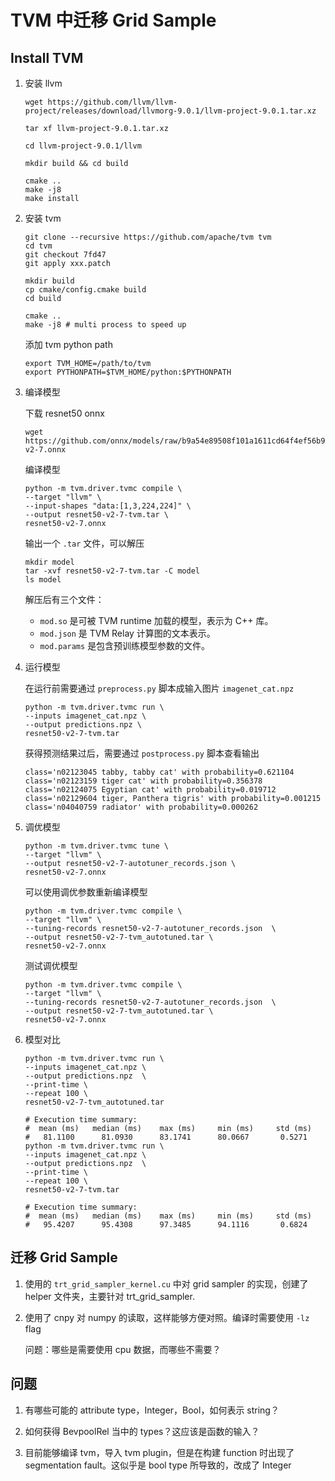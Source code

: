 # TVM 中迁移 Grid Sample

## Install TVM

1. 安装 llvm

   ```shell
   wget https://github.com/llvm/llvm-project/releases/download/llvmorg-9.0.1/llvm-project-9.0.1.tar.xz
   
   tar xf llvm-project-9.0.1.tar.xz
   
   cd llvm-project-9.0.1/llvm
   
   mkdir build && cd build
   
   cmake ..
   make -j8
   make install
   ```

2. 安装 tvm

   ```shell
   git clone --recursive https://github.com/apache/tvm tvm
   cd tvm
   git checkout 7fd47
   git apply xxx.patch
   
   mkdir build 
   cp cmake/config.cmake build
   cd build
   
   cmake ..
   make -j8 # multi process to speed up
   ```

   添加 tvm python path

   ```shell
   export TVM_HOME=/path/to/tvm
   export PYTHONPATH=$TVM_HOME/python:$PYTHONPATH
   ```

3. 编译模型

   下载 resnet50 onnx

   ```shell
   wget https://github.com/onnx/models/raw/b9a54e89508f101a1611cd64f4ef56b9cb62c7cf/vision/classification/resnet/model/resnet50-v2-7.onnx
   ```

   编译模型

   ```shell
   python -m tvm.driver.tvmc compile \
   --target "llvm" \
   --input-shapes "data:[1,3,224,224]" \
   --output resnet50-v2-7-tvm.tar \
   resnet50-v2-7.onnx
   ```

   输出一个 `.tar` 文件，可以解压

   ```shell
   mkdir model
   tar -xvf resnet50-v2-7-tvm.tar -C model
   ls model
   ```

   解压后有三个文件：

   - `mod.so` 是可被 TVM runtime 加载的模型，表示为 C++ 库。
   - `mod.json` 是 TVM Relay 计算图的文本表示。
   - `mod.params` 是包含预训练模型参数的文件。

4. 运行模型

   在运行前需要通过 `preprocess.py` 脚本成输入图片 `imagenet_cat.npz`

   ```shell
   python -m tvm.driver.tvmc run \
   --inputs imagenet_cat.npz \
   --output predictions.npz \
   resnet50-v2-7-tvm.tar
   ```

   获得预测结果过后，需要通过 `postprocess.py` 脚本查看输出

   ```shell
   class='n02123045 tabby, tabby cat' with probability=0.621104
   class='n02123159 tiger cat' with probability=0.356378
   class='n02124075 Egyptian cat' with probability=0.019712
   class='n02129604 tiger, Panthera tigris' with probability=0.001215
   class='n04040759 radiator' with probability=0.000262
   ```

5. 调优模型

   ```shell
   python -m tvm.driver.tvmc tune \
   --target "llvm" \
   --output resnet50-v2-7-autotuner_records.json \
   resnet50-v2-7.onnx
   ```

   可以使用调优参数重新编译模型

   ```shell
   python -m tvm.driver.tvmc compile \
   --target "llvm" \
   --tuning-records resnet50-v2-7-autotuner_records.json  \
   --output resnet50-v2-7-tvm_autotuned.tar \
   resnet50-v2-7.onnx
   ```

   测试调优模型

   ```shell
   python -m tvm.driver.tvmc compile \
   --target "llvm" \
   --tuning-records resnet50-v2-7-autotuner_records.json  \
   --output resnet50-v2-7-tvm_autotuned.tar \
   resnet50-v2-7.onnx
   ```

6. 模型对比

   ```shell
   python -m tvm.driver.tvmc run \
   --inputs imagenet_cat.npz \
   --output predictions.npz  \
   --print-time \
   --repeat 100 \
   resnet50-v2-7-tvm_autotuned.tar
   
   # Execution time summary:
   #  mean (ms)   median (ms)    max (ms)     min (ms)     std (ms)  
   #   81.1100      81.0930      83.1741      80.0667       0.5271   
   python -m tvm.driver.tvmc run \
   --inputs imagenet_cat.npz \
   --output predictions.npz  \
   --print-time \
   --repeat 100 \
   resnet50-v2-7-tvm.tar
   
   # Execution time summary:
   #  mean (ms)   median (ms)    max (ms)     min (ms)     std (ms)  
   #   95.4207      95.4308      97.3485      94.1116       0.6824   
   ```


## 迁移 Grid Sample

1. 使用的 `trt_grid_sampler_kernel.cu` 中对 grid sampler 的实现，创建了 helper 文件夹，主要针对 trt_grid_sampler.

2. 使用了 cnpy 对 numpy 的读取，这样能够方便对照。编译时需要使用 `-lz` flag

   问题：哪些是需要使用 cpu 数据，而哪些不需要？

## 问题

1. 有哪些可能的 attribute type，Integer，Bool，如何表示 string？

2. 如何获得 BevpoolRel 当中的 types？这应该是函数的输入？

3. 目前能够编译 tvm，导入 tvm plugin，但是在构建 function 时出现了 segmentation fault。这似乎是 bool type 所导致的，改成了 Integer
